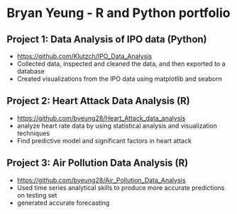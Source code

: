 # Bryan Yeung - R and Python portfolio

## Project 1: Data Analysis of IPO data (Python)
- https://github.com/Klutzch/IPO_Data_Analysis 
- Collected data, inspected and cleaned the data, and then exported to a database
- Created visualizations from the IPO data using matplotlib and seaborn

## Project 2: Heart Attack Data Analysis (R)
- https://github.com/byeung28/Heart_Attack_data_analysis
- analyze heart rate data by using statistical analysis and visualization techniques
- Find predictive model and significant factors in heart attack

## Project 3: Air Pollution Data Analysis (R)
- https://github.com/byeung28/Air_Pollution_Data_Analysis
- Used time series analytical skills to produce more accurate predictions on testing set
- generated accurate forecasting
